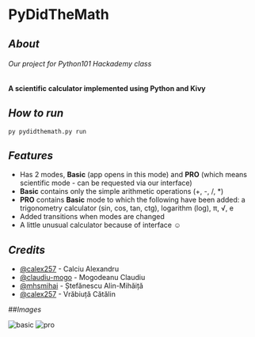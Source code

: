 # PyDidTheMath

## _About_
###### _Our project for Python101 Hackademy class_
#### A scientific calculator implemented using Python and Kivy



## _How to run_

```py pydidthemath.py run```



## _Features_
- Has 2 modes, **Basic** (app opens in this mode) and **PRO** (which means scientific mode - can be requested via our interface)
- **Basic** contains only the simple arithmetic operations (+, -, /, *) 
- **PRO** contains **Basic** mode to which the following have been added: a trigonometry calculator (sin, cos, tan, ctg), logarithm (log), π,  √, e
- Added transitions when modes are changed
- A little unusual calculator because of interface ☺️



## _Credits_
- [@calex257](https://github.com/calex257) - Calciu Alexandru
- [@claudiu-mogo](https://github.com/claudiu-mogo) - Mogodeanu Claudiu
- [@mhsmihai](https://github.com/mhsmihai) - Ștefănescu Alin-Mihăiță
- [@calex257](https://github.com/cata11v1) - Vrăbiuță Cătălin


##_Images_


![basic](https://user-images.githubusercontent.com/102616353/169023255-6beb0fda-bff6-4efb-aaea-293670c2a1dd.png)
![pro](https://user-images.githubusercontent.com/102616353/169023311-0bcc6e36-7a09-400f-87ae-84f2b2b46200.jpg)


